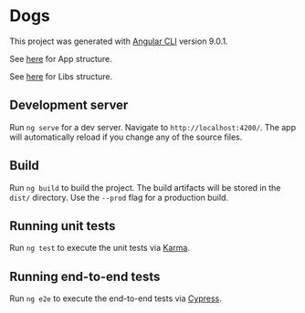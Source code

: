 # Dogs

This project was generated with [Angular CLI](https://github.com/angular/angular-cli) version 9.0.1.

See [here](./docs/app.structure.md) for App structure.

See [here](./docs/libs.structure.md) for Libs structure.

## Development server

Run `ng serve` for a dev server. Navigate to `http://localhost:4200/`. The app will automatically reload if you change any of the source files.

## Build

Run `ng build` to build the project. The build artifacts will be stored in the `dist/` directory. Use the `--prod` flag for a production build.

## Running unit tests

Run `ng test` to execute the unit tests via [Karma](https://karma-runner.github.io).

## Running end-to-end tests

Run `ng e2e` to execute the end-to-end tests via [Cypress](https://www.cypress.io/).
